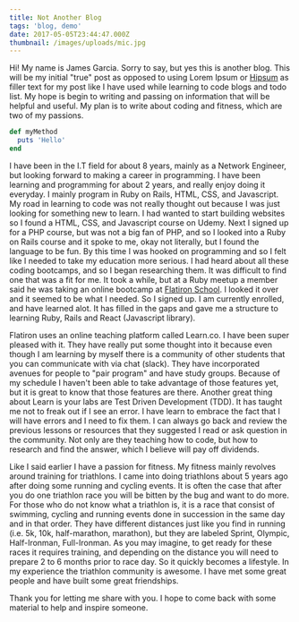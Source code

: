 ```yaml
---
title: Not Another Blog
tags: 'blog, demo'
date: 2017-05-05T23:44:47.000Z
thumbnail: /images/uploads/mic.jpg
---
```


Hi! My name is James Garcia. Sorry to say, but yes this is another blog. This will be my initial "true" post as opposed to using Lorem Ipsum or [Hipsum](https://hipsum.co) as filler text for my post like I have used while learning to code blogs and todo list. My hope is begin to writing and passing on information that will be helpful and useful. My plan is to write about coding and fitness, which are two of my passions.

```ruby
def myMethod
  puts 'Hello'
end
```

I have been in the I.T field for about 8 years, mainly as a Network Engineer, but looking forward to making a career in programming. I have been learning and programming for about 2 years, and really enjoy doing it everyday. I mainly program in Ruby on Rails, HTML, CSS, and Javascript. My road in learning to code was not really thought out because I was just looking for something new to learn. I had wanted to start building websites so I found a HTML, CSS, and Javascript course on Udemy. Next I signed up for a PHP course, but was not a big fan of PHP, and so I looked into a Ruby on Rails course and it spoke to me, okay not literally, but I found the language to be fun. By this time I was hooked on programming and so I felt like I needed to take my education more serious. I had heard about all these coding bootcamps, and so I began researching them. It was difficult to find one that was a fit for me. It took a while, but at a Ruby meetup a member said he was taking an online bootcamp at [Flatiron School](https://flatironschool.com/). I looked it over and it seemed to be what I needed. So I signed up. I am currently enrolled, and have learned alot. It has filled in the gaps and gave me a structure to learning Ruby, Rails and React (Javascript library).

Flatiron uses an online teaching platform called Learn.co. I have been super pleased with it. They have really put some thought into it because even though I am learning by myself there is a community of other students that you can communicate with via chat (slack). They have incorporated avenues for people to "pair program" and have study groups. Because of my schedule I haven't been able to take advantage of those features yet, but it is great to know that those features are there. Another great thing about Learn is your labs are Test Driven Development (TDD). It has taught me not to freak out if I see an error. I have learn to embrace the fact that I will have errors and I need to fix them. I can always go back and review the previous lessons or resources that they suggested I read or ask question in the community. Not only are they teaching how to code, but how to research and find the answer, which I believe will pay off dividends.

Like I said earlier I have a passion for fitness. My fitness mainly revolves around training for triathlons. I came into doing triathlons about 5 years ago after doing some running and cycling events. It is often the case that after you do one triathlon race you will be bitten by the bug and want to do more. For those who do not know what a triathlon is, it is a race that consist of swimming, cycling and running events done in succession in the same day and in that order. They have different distances just like you find in running (i.e. 5k, 10k, half-marathon, marathon), but they are labeled Sprint, Olympic, Half-Ironman, Full-Ironman. As you may imagine, to get ready for these races it requires training, and depending on the distance you will need to prepare 2 to 6 months prior to race day. So it quickly becomes a lifestyle. In my experience the triathlon community is awesome. I have met some great people and have built some great friendships.

Thank you for letting me share with you. I hope to come back with some material to help and inspire someone.
